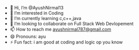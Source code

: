 - 👋 Hi, I’m @AyushNirmal13
- 👀 I’m interested in Coding
- 🌱 I’m currently learning c,c++,java
- 💞️ I’m looking to collaborate on Full Stack Web Devlopement 
- 📫 How to reach me ayushnirmal787@gmail.com
- 😄 Pronouns: ayu
- ⚡ Fun fact: i am good at coding and logic op you know

<!---
AyushNirmal13/AyushNirmal13 is a ✨ special ✨ repository because its `README.md` (this file) appears on your GitHub profile.
You can click the Preview link to take a look at your changes.
--->
